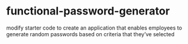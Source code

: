 # functional-password-generator
modify starter code to create an application that enables employees to generate random passwords based on criteria that they’ve selected
